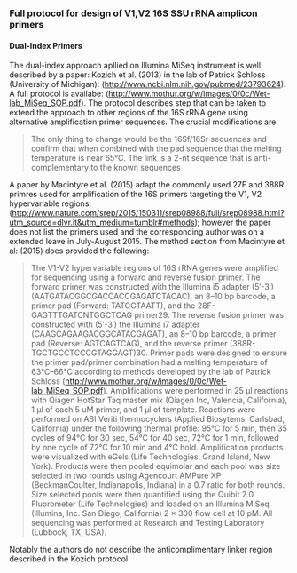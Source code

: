 ### Full protocol for design of V1,V2 16S SSU rRNA amplicon primers

#### Dual-Index Primers

The dual-index approach apllied on Illumina MiSeq instrument is well described by a paper: Kozich et al. (2013) in the lab of Patrick Schloss (University of Michigan): (http://www.ncbi.nlm.nih.gov/pubmed/23793624). A full protocol is availabe: (http://www.mothur.org/w/images/0/0c/Wet-lab_MiSeq_SOP.pdf). The protocol describes step that can be taken to extend the approach to other regions of the 16S rRNA gene using alternative amplification primer sequences. The crucial modifications are:

> The only thing to change would be the 16Sf/16Sr sequences and confirm that when combined with the pad sequence that the melting temperature is near 65°C. The link is a 2-nt sequence that is anti-complementary to the known sequences 

A paper by Macintyre et al. (2015) adapt the commonly used 27F and 388R primres used for amplification of the 16S primers targeting the V1, V2 hypervariable regions. (http://www.nature.com/srep/2015/150311/srep08988/full/srep08988.html?utm_source=dlvr.it&utm_medium=tumblr#methods); however the paper does not list the primers used and the corresponding author was on a extended leave in July-August 2015. The method section from Macintyre et al: (2015) does provided the following:

> The V1-V2 hypervariable regions of 16S rRNA genes were amplified for sequencing using a forward and reverse fusion primer. The forward primer was constructed with the Illumina i5 adapter (5′-3′) (AATGATACGGCGACCACCGAGATCTACAC), an 8–10 bp barcode, a primer pad (Forward: TATGGTAATT), and the 28F-GAGTTTGATCNTGGCTCAG primer29. The reverse fusion primer was constructed with (5′-3′) the Illumina i7 adapter (CAAGCAGAAGACGGCATACGAGAT), an 8–10 bp barcode, a primer pad (Reverse: AGTCAGTCAG), and the reverse primer (388R-TGCTGCCTCCCGTAGGAGT)30. Primer pads were designed to ensure the primer pad/primer combination had a melting temperature of 63°C–66°C according to methods developed by the lab of Patrick Schloss (http://www.mothur.org/w/images/0/0c/Wet-lab_MiSeq_SOP.pdf). Amplifications were performed in 25 μl reactions with Qiagen HotStar Taq master mix (Qiagen Inc, Valencia, California), 1 μl of each 5 uM primer, and 1 μl of template. Reactions were performed on ABI Veriti thermocyclers (Applied Biosytems, Carlsbad, California) under the following thermal profile: 95°C for 5 min, then 35 cycles of 94°C for 30 sec, 54°C for 40 sec, 72°C for 1 min, followed by one cycle of 72°C for 10 min and 4°C hold. Amplification products were visualized with eGels (Life Technologies, Grand Island, New York). Products were then pooled equimolar and each pool was size selected in two rounds using Agencourt AMPure XP (BeckmanCoulter, Indianapolis, Indiana) in a 0.7 ratio for both rounds. Size selected pools were then quantified using the Quibit 2.0 Fluorometer (Life Technologies) and loaded on an Illumina MiSeq (Illumina, Inc. San Diego, California) 2 × 300 flow cell at 10 pM. All sequencing was performed at Research and Testing Laboratory (Lubbock, TX, USA).

Notably the authors do not describe the anticomplimentary linker region described in the Kozich protocol.  
















